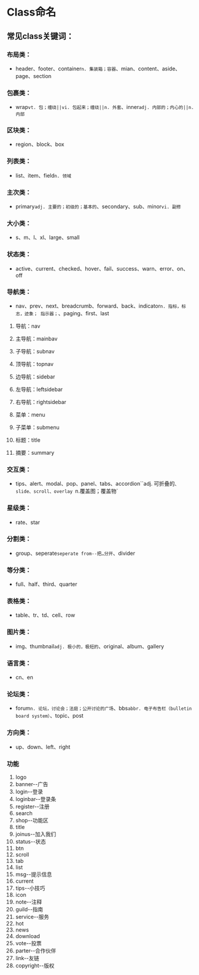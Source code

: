 # Class命名

## 常见class关键词：

### 布局类：

- header、footer、container`n. 集装箱；容器`、mian、content、aside、page、section

### 包裹类：

- wrap`vt. 包；缠绕||vi. 包起来；缠绕||n. 外套`、inner`adj. 内部的；内心的||n. 内部`

### 区块类：

- region、block、box

### 列表类：

- list、item、field`n. 领域`

### 主次类：

- primary`adj. 主要的；初级的；基本的`、secondary、sub、minor`vi. 副修`

### 大小类：

- s、m、l、xl、large、small

### 状态类：

- active、current、checked、hover、fail、success、warn、error、on、off

### 导航类：

- nav、prev、next、breadcrumb、forward、back、indicator`n. 指标，标志，迹象； 指示器；`、paging、first、last
1. 导航：nav
  
2. 主导航：mainbav
  
3. 子导航：subnav
  
4. 顶导航：topnav
  
5. 边导航：sidebar
  
6. 左导航：leftsidebar
  
7. 右导航：rightsidebar
  
8. 菜单：menu
  
9. 子菜单：submenu
  
10. 标题：title
  
11. 摘要：summary

### 交互类：

- tips、alert、modal、pop、panel、tabs、accordion``adj. 可折叠的`、slide、scroll、overlay `n.覆盖图；覆盖物`

### 星级类：

- rate、star

### 分割类：

- group、seperate`seperate from--把…分开`、divider

### 等分类：

- full、half、third、quarter

### 表格类：

- table、tr、td、cell、row

### 图片类：

- img、thumbnail`adj. 极小的，极短的`、original、album、gallery

### 语言类：

- cn、en

### 论坛类：

- forum`n. 论坛，讨论会；法庭；公开讨论的广场`、bbs`abbr. 电子布告栏（bulletin board system）`、topic、post

### 方向类：

- up、down、left、right

### 功能

1. logo
2. banner--广告
3. login--登录
4. loginbar--登录条
5. register--注册
6. search
7. shop--功能区
8. title
9. joinus--加入我们
10. status--状态
11. btn
12. scroll
13. tab
14. list
15. msg--提示信息
16. current
17. tips--小技巧
18. icon
19. note--注释
20. guild--指南
21. service--服务
22. hot
23. news
24. download
25. vote--投票
26. parter--合作伙伴
27. link--友链
28. copyright--版权
